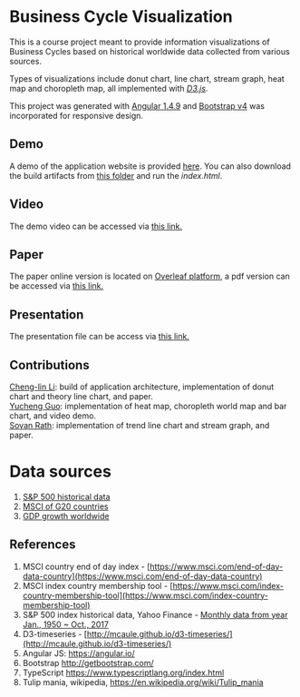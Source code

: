 # Business Cycle Visualization

This is a course project meant to provide information visualizations of Business Cycles based on historical worldwide data collected from various sources.

Types of visualizations include donut chart, line chart, stream graph, heat map and choropleth map, all implemented with [*D3.js*](https://d3js.org).

This project was generated with [Angular 1.4.9](https://github.com/angular/angular-cli) and [Bootstrap v4](https://getbootstrap.com) was incorporated for responsive design.

## Demo

A demo of the application website is provided [here](http://www-scf.usc.edu/~yuchengg/business_cycle/).
You can also download the build artifacts from [this folder](https://github.com/li0near/Course_Projects/tree/master/Information%20Visualization/Business%20Cycle/deliverables/build) and run the *index.html*.

## Video

The demo video can be accessed via [this link.](https://youtu.be/nMmFjM_RaqQ)

## Paper

The paper online version is located on [Overleaf platform](https://www.overleaf.com/12431930jpndjmjrvgbh), a pdf version can be accessed via [this link.](https://github.com/li0near/Course_Projects/blob/master/Information%20Visualization/Business%20Cycle/deliverables/paper/business-cycle.pdf)

## Presentation

The presentation file can be access via [this link.](https://github.com/li0near/Course_Projects/blob/master/Information%20Visualization/Business%20Cycle/deliverables/Presentation/Presentation.pdf)

## Contributions

[Cheng-lin Li](https://github.com/Cheng-Lin-Li): build of application architecture, implementation of donut chart and theory line chart, and paper.  
[Yucheng Guo](https://github.com/li0near): implementation of heat map, choropleth world map and bar chart, and video demo.  
[Sovan Rath](https://github.com/sorath92): implementation of trend line chart and stream graph, and paper.

# Data sources

1. [S&P 500 historical data](https://finance.yahoo.com/quote/%5EGSPC/history?period1=-630950400&period2=1508137200&interval=1mo&filter=history&frequency=1mo)
2. [MSCI of G20 countries](https://www.msci.com/end-of-day-data-country)
3. [GDP growth worldwide](https://data.worldbank.org/indicator/NY.GDP.MKTP.KD.ZG)

## References

1. MSCI country end of day index - [https://www.msci.com/end-of-day-data-country](https://www.msci.com/end-of-day-data-country)
2. MSCI index country membership tool - [https://www.msci.com/index-country-membership-tool](https://www.msci.com/index-country-membership-tool)
3. S&P 500 index historical data, Yahoo Finance - [Monthly data from year Jan., 1950 ~ Oct., 2017](https://finance.yahoo.com/quote/%5EGSPC/history?period1=-630950400&period2=1508137200&interval=1mo&filter=history&frequency=1mo)
4. D3-timeseries - [http://mcaule.github.io/d3-timeseries/](http://mcaule.github.io/d3-timeseries/)
5. Angular JS: https://angular.io/
6. Bootstrap http://getbootstrap.com/
7. TypeScript https://www.typescriptlang.org/index.html
8. Tulip mania, wikipedia, https://en.wikipedia.org/wiki/Tulip_mania
